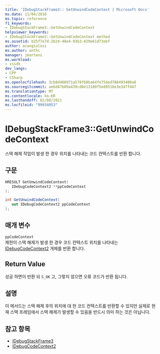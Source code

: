 ```yaml
---
title: 'IDebugStackFrame3:: GetUnwindCodeContext | Microsoft Docs'
ms.date: 11/04/2016
ms.topic: reference
f1_keywords:
- IDebugStackFrame3::GetUnwindCodeContext
helpviewer_keywords:
- IDebugStackFrame3::GetUnwindCodeContext method
ms.assetid: b25f7e7d-2b24-48e4-93b3-829e61d73ebf
author: acangialosi
ms.author: anthc
manager: jmartens
ms.workload:
- vssdk
dev_langs:
- CPP
- CSharp
ms.openlocfilehash: 3cb8d468971a578f68ba64fe754ed788493400a8
ms.sourcegitcommit: ae6d47b09a439cd0e13180f5e89510e3e347fd47
ms.translationtype: MT
ms.contentlocale: ko-KR
ms.lasthandoff: 02/08/2021
ms.locfileid: "99934053"
---
```

# <a name="idebugstackframe3getunwindcodecontext"></a>IDebugStackFrame3::GetUnwindCodeContext
스택 해제 작업이 발생 한 경우 위치를 나타내는 코드 컨텍스트를 반환 합니다.

## <a name="syntax"></a>구문

```cpp
HRESULT GetUnwindCodeContext(
   IDebugCodeContext2 **ppCodeContext
);
```

```csharp
int GetUnwindCodeContext(
   out IDebugCodeContext2 ppCodeContext
);
```

## <a name="parameters"></a>매개 변수
`ppCodeContext`\
제한이 스택 해제가 발생 한 경우 코드 컨텍스트 위치를 나타내는 [IDebugCodeContext2](../../../extensibility/debugger/reference/idebugcodecontext2.md) 개체를 반환 합니다.

## <a name="return-value"></a>Return Value
 성공 하면이 반환 되 `S_OK` 고, 그렇지 않으면 오류 코드가 반환 됩니다.

## <a name="remarks"></a>설명
 이 메서드는 스택 해제 후의 위치에 대 한 코드 컨텍스트를 반환할 수 있지만 실제로 현재 스택 프레임에서 스택 해제가 발생할 수 있음을 반드시 의미 하는 것은 아닙니다.

## <a name="see-also"></a>참고 항목
- [IDebugStackFrame3](../../../extensibility/debugger/reference/idebugstackframe3.md)
- [IDebugCodeContext2](../../../extensibility/debugger/reference/idebugcodecontext2.md)
